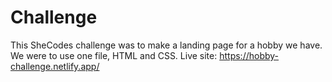 # Challenge
This SheCodes challenge was to make a landing page for a hobby we have. We were to use one file, HTML and CSS.
Live site: https://hobby-challenge.netlify.app/
